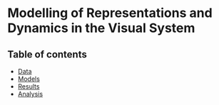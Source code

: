 # Modelling of Representations and Dynamics in the Visual System

## Table of contents
* [Data](#Datasets)
* [Models](#Models)
* [Results](#Results)
* [Analysis](#Analysis)


